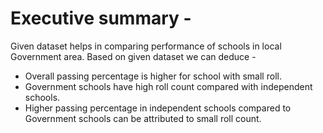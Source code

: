 # Executive summary - 
Given dataset helps in comparing performance of schools in local Government area. Based on given dataset we can deduce - 
- Overall passing percentage is higher for school with small roll.
- Government schools have high roll count compared with independent schools. 
- Higher passing percentage in independent schools compared to Government schools can be attributed to small roll count.


